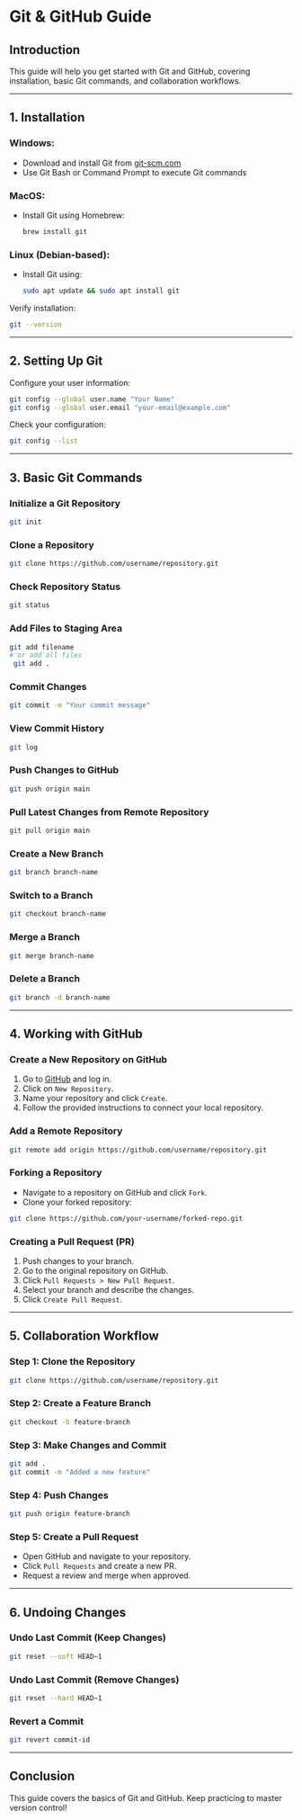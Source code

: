 # Git & GitHub Guide

## Introduction
This guide will help you get started with Git and GitHub, covering installation, basic Git commands, and collaboration workflows.

---
## 1. Installation

### Windows:
- Download and install Git from [git-scm.com](https://git-scm.com/)
- Use Git Bash or Command Prompt to execute Git commands

### MacOS:
- Install Git using Homebrew:
  ```sh
  brew install git
  ```

### Linux (Debian-based):
- Install Git using:
  ```sh
  sudo apt update && sudo apt install git
  ```

Verify installation:
```sh
git --version
```
---

## 2. Setting Up Git

Configure your user information:
```sh
git config --global user.name "Your Name"
git config --global user.email "your-email@example.com"
```

Check your configuration:
```sh
git config --list
```
---

## 3. Basic Git Commands

### Initialize a Git Repository
```sh
git init
```

### Clone a Repository
```sh
git clone https://github.com/username/repository.git
```

### Check Repository Status
```sh
git status
```

### Add Files to Staging Area
```sh
git add filename
# or add all files
 git add .
```

### Commit Changes
```sh
git commit -m "Your commit message"
```

### View Commit History
```sh
git log
```

### Push Changes to GitHub
```sh
git push origin main
```

### Pull Latest Changes from Remote Repository
```sh
git pull origin main
```

### Create a New Branch
```sh
git branch branch-name
```

### Switch to a Branch
```sh
git checkout branch-name
```

### Merge a Branch
```sh
git merge branch-name
```

### Delete a Branch
```sh
git branch -d branch-name
```
---

## 4. Working with GitHub

### Create a New Repository on GitHub
1. Go to [GitHub](https://github.com/) and log in.
2. Click on `New Repository`.
3. Name your repository and click `Create`.
4. Follow the provided instructions to connect your local repository.

### Add a Remote Repository
```sh
git remote add origin https://github.com/username/repository.git
```

### Forking a Repository
- Navigate to a repository on GitHub and click `Fork`.
- Clone your forked repository:
```sh
git clone https://github.com/your-username/forked-repo.git
```

### Creating a Pull Request (PR)
1. Push changes to your branch.
2. Go to the original repository on GitHub.
3. Click `Pull Requests > New Pull Request`.
4. Select your branch and describe the changes.
5. Click `Create Pull Request`.

---
## 5. Collaboration Workflow

### Step 1: Clone the Repository
```sh
git clone https://github.com/username/repository.git
```

### Step 2: Create a Feature Branch
```sh
git checkout -b feature-branch
```

### Step 3: Make Changes and Commit
```sh
git add .
git commit -m "Added a new feature"
```

### Step 4: Push Changes
```sh
git push origin feature-branch
```

### Step 5: Create a Pull Request
- Open GitHub and navigate to your repository.
- Click `Pull Requests` and create a new PR.
- Request a review and merge when approved.

---
## 6. Undoing Changes

### Undo Last Commit (Keep Changes)
```sh
git reset --soft HEAD~1
```

### Undo Last Commit (Remove Changes)
```sh
git reset --hard HEAD~1
```

### Revert a Commit
```sh
git revert commit-id
```

---
## Conclusion
This guide covers the basics of Git and GitHub. Keep practicing to master version control!
